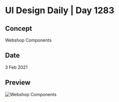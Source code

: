 # UI Design Daily | Day 1283

## Concept

Webshop Components

## Date

3 Feb 2021

## Preview

![Webshop Components](https://user-images.githubusercontent.com/30156531/146568709-3890a651-9364-4ffc-b578-64fd6a41a7f8.png)